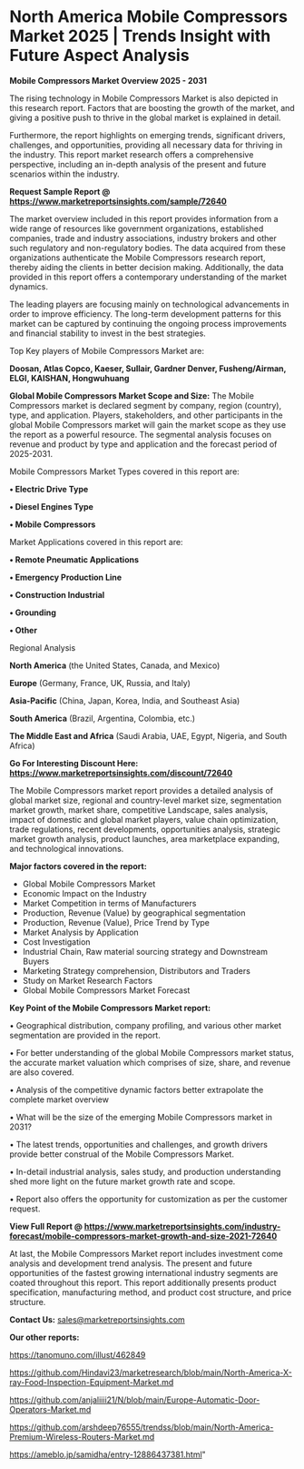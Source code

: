 # North America Mobile Compressors Market 2025 | Trends Insight with Future Aspect Analysis

<Strong> Mobile Compressors Market Overview 2025 - 2031</strong>

The rising technology in Mobile Compressors Market is also depicted in this research report. Factors that are boosting the growth of the market, and giving a positive push to thrive in the global market is explained in detail.

Furthermore, the report highlights on emerging trends, significant drivers, challenges, and opportunities, providing all necessary data for thriving in the industry. This report market research offers a comprehensive perspective, including an in-depth analysis of the present and future scenarios within the industry.

<strong>Request Sample Report @ <a href=https://www.marketreportsinsights.com/sample/72640>https://www.marketreportsinsights.com/sample/72640</a></strong>

The market overview included in this report provides information from a wide range of resources like government organizations, established companies, trade and industry associations, industry brokers and other such regulatory and non-regulatory bodies. The data acquired from these organizations authenticate the Mobile Compressors research report, thereby aiding the clients in better decision making. Additionally, the data provided in this report offers a contemporary understanding of the market dynamics.

The leading players are focusing mainly on technological advancements in order to improve efficiency. The long-term development patterns for this market can be captured by continuing the ongoing process improvements and financial stability to invest in the best strategies.

Top Key players of Mobile Compressors Market are:

<strong>Doosan, Atlas Copco, Kaeser, Sullair, Gardner Denver, Fusheng/Airman, ELGI, KAISHAN, Hongwuhuang</strong>

<strong><b>Global Mobile Compressors Market Scope and Size:</b></strong>
The Mobile Compressors market is declared segment by company, region (country), type, and application. Players, stakeholders, and other participants in the global Mobile Compressors market will gain the market scope as they use the report as a powerful resource. The segmental analysis focuses on revenue and product by type and application and the forecast period of 2025-2031.

Mobile Compressors Market Types covered in this report are:

<strong>• Electric Drive Type

• Diesel Engines Type

• Mobile Compressors</strong>

Market Applications covered in this report are:

<strong>• Remote Pneumatic Applications

• Emergency Production Line

• Construction Industrial

• Grounding

• Other</strong> 

Regional Analysis

<strong>North America</strong> (the United States, Canada, and Mexico)

<strong>Europe</strong> (Germany, France, UK, Russia, and Italy)

<strong>Asia-Pacific</strong> (China, Japan, Korea, India, and Southeast Asia)

<strong>South America</strong> (Brazil, Argentina, Colombia, etc.)

<strong>The Middle East and Africa</strong> (Saudi Arabia, UAE, Egypt, Nigeria, and South Africa)

<strong>Go For Interesting Discount Here: <a href=https://www.marketreportsinsights.com/discount/72640>https://www.marketreportsinsights.com/discount/72640</a></strong>

The Mobile Compressors market report provides a detailed analysis of global market size, regional and country-level market size, segmentation market growth, market share, competitive Landscape, sales analysis, impact of domestic and global market players, value chain optimization, trade regulations, recent developments, opportunities analysis, strategic market growth analysis, product launches, area marketplace expanding, and technological innovations.

<strong><b>Major factors covered in the report:</b></strong>
<ul>
  <li>Global Mobile Compressors Market </li>
  <li>Economic Impact on the Industry</li>
  <li>Market Competition in terms of Manufacturers</li>
  <li>Production, Revenue (Value) by geographical segmentation</li>
  <li>Production, Revenue (Value), Price Trend by Type</li>
  <li>Market Analysis by Application</li>
  <li>Cost Investigation</li>
  <li>Industrial Chain, Raw material sourcing strategy and Downstream Buyers</li>
  <li>Marketing Strategy comprehension, Distributors and Traders</li>
  <li>Study on Market Research Factors</li>
  <li>Global Mobile Compressors Market Forecast</li>
</ul>

<strong><b>Key Point of the Mobile Compressors Market report:</b></strong>

• Geographical distribution, company profiling, and various other market segmentation are provided in the report.

• For better understanding of the global Mobile Compressors market status, the accurate market valuation which comprises of size, share, and revenue are also covered.

• Analysis of the competitive dynamic factors better extrapolate the complete market overview

• What will be the size of the emerging Mobile Compressors market in 2031?

• The latest trends, opportunities and challenges, and growth drivers provide better construal of the Mobile Compressors Market.

• In-detail industrial analysis, sales study, and production understanding shed more light on the future market growth rate and scope.

• Report also offers the opportunity for customization as per the customer request.

<strong><b>View Full Report @ <a href=https://www.marketreportsinsights.com/industry-forecast/mobile-compressors-market-growth-and-size-2021-72640>https://www.marketreportsinsights.com/industry-forecast/mobile-compressors-market-growth-and-size-2021-72640</a></b></strong>


At last, the Mobile Compressors Market report includes investment come analysis and development trend analysis. The present and future opportunities of the fastest growing international industry segments are coated throughout this report. This report additionally presents product specification, manufacturing method, and product cost structure, and price structure.

<strong>Contact Us:</strong>
sales@marketreportsinsights.com

<strong>Our other reports:</strong>

<a href=https://tanomuno.com/illust/462849>https://tanomuno.com/illust/462849</a>

<a href=https://github.com/Hindavi23/marketresearch/blob/main/North-America-X-ray-Food-Inspection-Equipment-Market.md>https://github.com/Hindavi23/marketresearch/blob/main/North-America-X-ray-Food-Inspection-Equipment-Market.md</a>

<a href=https://github.com/anjaliiii21/N/blob/main/Europe-Automatic-Door-Operators-Market.md>https://github.com/anjaliiii21/N/blob/main/Europe-Automatic-Door-Operators-Market.md</a>

<a href=https://github.com/arshdeep76555/trendss/blob/main/North-America-Premium-Wireless-Routers-Market.md>https://github.com/arshdeep76555/trendss/blob/main/North-America-Premium-Wireless-Routers-Market.md</a>

<a href=https://ameblo.jp/samidha/entry-12886437381.html>https://ameblo.jp/samidha/entry-12886437381.html</a>"
